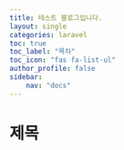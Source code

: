 ```yaml
---
title: 테스트 블로그입니다.
layout: single
categories: laravel
toc: true
toc_label: "목차"
toc_icon: "fas fa-list-ul"
author_profile: false
sidebar:
    nav: "docs"
---
```


# 제목
